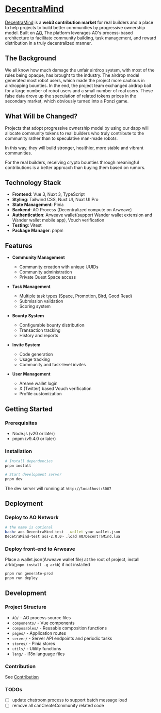 # [DecentraMind](https://decentramind.club/)

[DecentraMind](https://decentramind.club/) is a **web3 contribution market** for real builders and a place to help projects to build better communities by progressive ownership model. Built on [AO](https://ao.arweave.dev/), The platform leverages AO's process-based architecture to facilitate community building, task management, and reward distribution in a truly decentralized manner.

## The Background

We all know how much damage the unfair airdrop system, with most of the rules being opaque, has brought to the industry. The airdrop model generated most robot users, which made the project more cautious in airdropping bounties. In the end, the project team exchanged airdrop bait for a large number of robot users and a small number of real users. These false data drove up the speculation of related tokens prices in the secondary market, which obviously turned into a Ponzi game.

## What Will be Changed?

Projects that adopt progressive ownership model by using our dapp will allocate community tokens to real builders who truly contribute to the community rather than to speculative man-made robots. 

In this way, they will build stronger, healthier, more stable and vibrant communities.

For the real builders, receiving crypto bounties through meaningful contributions is a better approach than buying them based on rumors.

## Technology Stack

- **Frontend**: Vue 3, Nuxt 3, TypeScript
- **Styling**: Tailwind CSS, Nuxt UI, Nuxt UI Pro
- **State Management**: Pinia
- **Backend**: AO Process (Decentralized compute on Arweave)
- **Authentication**: Arweave wallet(support Wander wallet extension and Wander wallet mobile app), Vouch verification
- **Testing**: Vitest
- **Package Manager**: pnpm

## Features

- **Community Management**
  - Community creation with unique UUIDs
  - Community administration
  - Private Quest Space access

- **Task Management**
  - Multiple task types (Space, Promotion, Bird, Good Read)
  - Submission validation
  - Scoring system

- **Bounty System**
  - Configurable bounty distribution
  - Transaction tracking
  - History and reports

- **Invite System**
  - Code generation
  - Usage tracking
  - Community and task-level invites

- **User Management**
  - Areave wallet login
  - X (Twitter) based Vouch verification
  - Profile customization

## Getting Started

### Prerequisites

- Node.js (v20 or later)
- pnpm (v9.4.0 or later)

### Installation

```bash
# Install dependencies
pnpm install

# Start development server
pnpm dev
```

The dev server will running at `http://localhost:3007`

## Deployment

### Deploy to AO Network

```bash
# the name is optional
bash> aos DecentraMind-test --wallet your-wallet.json
DecetraMind-test aos-2.0.0> .load AO/DecentraMind.lua
```

### Deploy front-end to Arweave
Place a wallet.json(Arweave wallet file) at the root of project, install arkb(`pnpm install -g arkb`) if not installed
```bash
pnpm run generate-prod
pnpm run deploy
```

## Development

### Project Structure

- `AO/` - AO process source files
- `components/` - Vue components
- `composables/` - Reusable composition functions
- `pages/` - Application routes
- `server/` - Server API endpoints and periodic tasks
- `stores/` - Pinia stores
- `utils/` - Utility functions
- `lang/` - i18n language files

### Contribution
See [Contribution](./docs/CONTRIBUTION.md)

### TODOs
-[ ] update chatroom process to support batch message load
-[ ] remove all canCreateCommunity related code
